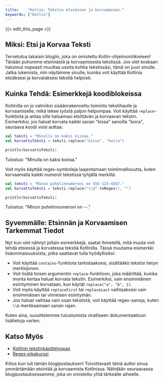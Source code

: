 ```yaml
---
title:    "Kotlin: Tekstin etsiminen ja korvaaminen."
keywords: ["Kotlin"]
---
```


{{< edit_this_page >}}

## Miksi: Etsi ja Korvaa Teksti

Tervetuloa takaisin blogiin, joka on omistettu Kotlin-ohjelmointikieleen! Tänään puhumme etsinnästä ja korvaamisesta tekstissä. Jos olet koskaan halunnut nopeasti muuttaa useita kohtia tekstissäsi, tämä on juuri sinulle. Jatka lukemista, niin näytämme sinulle, kuinka voit käyttää Kotlinia etsiäksesi ja korvataksesi tekstiä helposti.

## Kuinka Tehdä: Esimerkkejä koodiblokeissa

Kotlinilla on jo valmiiksi sisäänrakennettu toiminto tekstihaulle ja korvaamiselle, mikä tekee työstä paljon helpompaa. Voit käyttää `replace`-funktiota ja antaa sille haluamasi etsittävän ja korvaavan tekstin. Esimerkiksi, jos haluat korvata kaikki sanan "kissa" sanoilla "koira", seuraava koodi voisi auttaa:

```Kotlin
val teksti = "Minulla on kaksi kissaa."
val korvattuTeksti = teksti.replace("kissa", "koira")

println(korvattuTeksti)
```

Tulostus: "Minulla on kaksi koiraa."

Voit myös käyttää regex-symboleja laajentamaan toiminnallisuutta, kuten korvaamalla kaikki numerot tekstissä tyhjällä merkillä:

```Kotlin
val teksti = "Minun puhelinnumeroni on 555-123-4567."
val korvattuTeksti = teksti.replace("\\d".toRegex(), "")

println(korvattuTeksti)
```

Tulostus: "Minun puhelinnumeroni on --."

## Syvemmälle: Etsinnän ja Korvaamisen Tarkemmat Tiedot

Nyt kun olet nähnyt joitain esimerkkejä, saatat ihmetellä, mitä muuta voit tehdä etsiessä ja korvatessa tekstiä Kotlinilla. Tässä muutama esimerkki lisäominaisuuksista, jotka saattavat tulla hyödyllisiksi:

- Voit käyttää `contains`-funktiota tarkistaaksesi, sisältääkö tekstisi tietyn merkkijonon.
- Voit lisätä toisen argumentin `replace`-funktioon, joka määrittää, kuinka monta kertaa haluat korvata tekstin. Esimerkiksi, vain ensimmäinen esiintyminen korvataan, kun käytät `replace("a", "b", 1)`.
- Voit myös käyttää `replaceFirst` tai `replaceLast` vaihtaaksesi vain ensimmäisen tai viimeisen esiintymän.
- Jos haluat vaihtaa vain osan tekstistä, voit käyttää regex-sanoja, kuten `\\b` merkkaamaan sanan rajan.

Kuten aina, suosittelemme tutustumista viralliseen dokumentaatioon lisätietoja varten.

## Katso Myös

- [Kotlinin tekstinkäsittelyopas](https://kotlinlang.org/docs/basic-types.html#strings)
- [Regex-pikakurssi](https://regexone.com/)

Kiitos kun luit tämän blogipostauksen! Toivottavasti tämä auttoi sinua ymmärtämään etsintää ja korvaamista Kotlinissa. Nähdään seuraavassa blogipostauksessamme, joka on omistettu yhtä tärkeälle aiheelle.